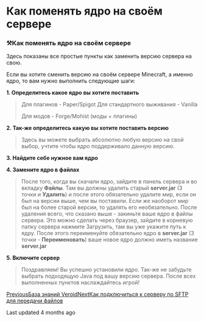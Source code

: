 # Как поменять ядро на своём сервере

### ⚒️Как поменять ядро на своём сервере

Здесь показаны все простые пункты как заменить версию сервера на свою.

Если вы хотите сменить версию на своём сервере Minecraft, а именно ядро, то вам нужно выполнить следующие шаги:

**1. Определитесь какое ядро вы хотите поставить**

> Для плагинов - Paper/Spigot Для стандартного выживания - Vanilla
>
> Для модов - Forge/Mohist (моды + плагины)

**2. Так-же определитесь какую вы хотите поставить версию**

> Здесь вы можете выбрать абсолютно любую версию на свой выбор, учтите чтобы ядро поддерживало данную версию.

**3. Найдите себе нужное вам ядро**

**4. Замените ядро в файлах**

> После того, когда вы скачали ядро, зайдите в панель сервера и во вкладку **Файлы**. Там вы должны удалить старый **server.jar** (3 точки и **Удалить**) и после этого обязательно удалите мир, если он был на версии выше, чем вы поставили. Если же наоборот мир был на более старой версии, то удалять его необязательно. После удаления всего, что сказано выше - закиньте ваше ядро в файлы сервера. Это можно сделать через браузер, зайдите в корневую папку сервера нажмите Загрузить, там вы уже укажите путь к ядру. После этого переименуйте обязательно ядро в **server.jar** (3 точки - **Переименовать**) ваше новое ядро должно иметь название **server.jar**

**5. Включите сервер**

> Поздравляем! Вы успешно установили ядро. Так-же не забудьте выбрать подходящую Java под вашу версию сервера. После всех выполненных пунктов наслаждайтесь игрой!

[PreviousБаза знаний Veroid](broken-reference)[NextКак подключиться к серверу по SFTP для передачи файлов](broken-reference)

Last updated 4 months ago
